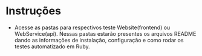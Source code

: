 # Instruções

- Acesse as pastas para respectivos teste Website(frontend) ou WebService(api). Nessas pastas estarão presentes os arquivos README dando as informações de instalação, configuração e como rodar os testes automatizado em Ruby.  

